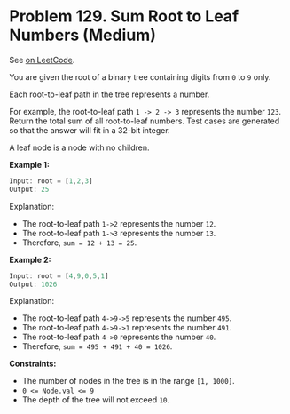 Problem 129. Sum Root to Leaf Numbers (Medium)
==============================================

See [on LeetCode](https://leetcode.com/problems/sum-root-to-leaf-numbers/).

You are given the root of a binary tree containing digits from `0` to `9` only.

Each root-to-leaf path in the tree represents a number.

For example, the root-to-leaf path `1 -> 2 -> 3` represents the number `123`.
Return the total sum of all root-to-leaf numbers. Test cases are generated so that the answer will fit in a 32-bit integer.

A leaf node is a node with no children.

**Example 1:**

```Rust
Input: root = [1,2,3]
Output: 25
```

Explanation:

* The root-to-leaf path `1->2` represents the number `12`.
* The root-to-leaf path `1->3` represents the number `13`.
* Therefore, `sum = 12 + 13 = 25`.

**Example 2:**

```Rust
Input: root = [4,9,0,5,1]
Output: 1026
```

Explanation:

* The root-to-leaf path `4->9->5` represents the number `495`.
* The root-to-leaf path `4->9->1` represents the number `491`.
* The root-to-leaf path `4->0` represents the number `40`.
* Therefore, `sum = 495 + 491 + 40 = 1026`.

**Constraints:**

* The number of nodes in the tree is in the range `[1, 1000]`.
* `0 <= Node.val <= 9`
* The depth of the tree will not exceed `10`.
